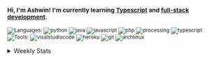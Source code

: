 ### <sub>Hi, I'm Ashwin! I'm currently learning [Typescript](https://github.com/xxiz?tab=repositories&language=typescript) and [full-stack development](https://github.com/xxiz?tab=repositories&q=full-stack).
</sub>

<sub>![Languages:](https://img.shields.io/static/v1?label=&message=Languages:&color=111&style=plastic)
  ![python](https://img.shields.io/static/v1?logo=python&label=&message=Python&color=36465D&logoColor=3776AB&style=plastic)
  ![java](https://img.shields.io/static/v1?logo=java&label=&message=Java&color=36465D&logoColor=FF7800&style=plastic)
  ![javascript](https://img.shields.io/static/v1?logo=javascript&label=&message=Javascript&color=36465D&logoColor=F7DF1E&style=plastic)
  ![php](https://img.shields.io/static/v1?logo=php&label=&message=PHP&color=36465D&logoColor=777BB4&style=plastic)
  ![processing](https://img.shields.io/static/v1?logo=processingfoundation&label=&message=Processing&color=36465D&logoColor=006699&style=plastic)
  ![typescript](https://img.shields.io/static/v1?logo=typescript&label=&message=TypeScript&color=36465D&logoColor=3178C6&style=plastic)
</sub><br>
<sub>![Tools:](https://img.shields.io/static/v1?label=&message=Tools:&color=111&style=plastic)
  ![visalstudiocode](https://img.shields.io/static/v1?logo=visualstudiocode&label=&message=Visual%20Studio%20Code&color=36465D&logoColor=007ACC&style=plastic)
  ![heroku](https://img.shields.io/static/v1?logo=heroku&label=&message=Heroku&color=36465D&logoColor=430098&style=plastic)
  ![git](https://img.shields.io/static/v1?logo=git&label=&message=Git&color=36465D&logoColor=F05032&style=plastic)
  ![archlinux](https://img.shields.io/static/v1?logo=archlinux&label=&message=Arch%20Linux&color=36465D&logoColor=1793D1&style=plastic)
</sub>
<details>
  <summary>Weekly Stats</summary>
<img height="210px" src="https://github-readme-stats.vercel.app/api/wakatime?username=why&layout=compact&hide_border=true&title_color=ffffff&text_color=d6d6d6&border_radius=8&show_icons=true&icon_color=FAC8C7&bg_color=0,111827,1e3a8a,1d4ed8" />
</details>
